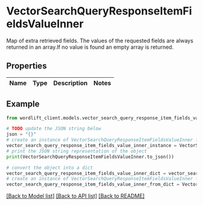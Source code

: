 # VectorSearchQueryResponseItemFieldsValueInner

Map of extra retrieved fields. The values of the requested fields are always returned in an array.If no value is found an empty array is returned.

## Properties

Name | Type | Description | Notes
------------ | ------------- | ------------- | -------------

## Example

```python
from wordlift_client.models.vector_search_query_response_item_fields_value_inner import VectorSearchQueryResponseItemFieldsValueInner

# TODO update the JSON string below
json = "{}"
# create an instance of VectorSearchQueryResponseItemFieldsValueInner from a JSON string
vector_search_query_response_item_fields_value_inner_instance = VectorSearchQueryResponseItemFieldsValueInner.from_json(json)
# print the JSON string representation of the object
print(VectorSearchQueryResponseItemFieldsValueInner.to_json())

# convert the object into a dict
vector_search_query_response_item_fields_value_inner_dict = vector_search_query_response_item_fields_value_inner_instance.to_dict()
# create an instance of VectorSearchQueryResponseItemFieldsValueInner from a dict
vector_search_query_response_item_fields_value_inner_from_dict = VectorSearchQueryResponseItemFieldsValueInner.from_dict(vector_search_query_response_item_fields_value_inner_dict)
```
[[Back to Model list]](../README.md#documentation-for-models) [[Back to API list]](../README.md#documentation-for-api-endpoints) [[Back to README]](../README.md)



